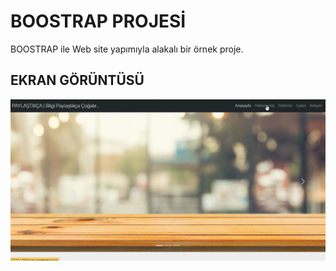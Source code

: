 <h1>BOOSTRAP PROJESİ</h1>

BOOSTRAP ile Web site yapımıyla alakalı bir örnek proje.

<h2> EKRAN GÖRÜNTÜSÜ</h2>

![](gif.gif)